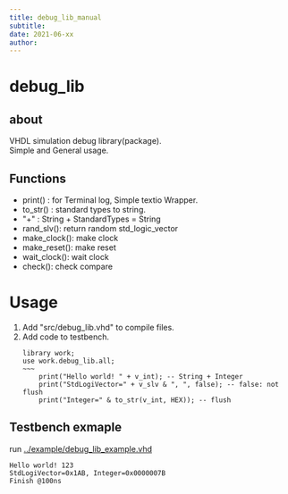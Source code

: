 ```yaml
---
title: debug_lib_manual
subtitle: 
date: 2021-06-xx
author: 
---
```


# debug_lib
## about
VHDL simulation debug library(package).  
Simple and General usage.  

## Functions
- print() : for Terminal log, Simple textio Wrapper.
- to_str() : standard types to string.
- "+" : String + StandardTypes = String
- rand_slv(): return random std_logic_vector
- make_clock(): make clock
- make_reset(): make reset
- wait_clock(): wait clock
- check(): check compare

# Usage
1. Add "src/debug_lib.vhd" to compile files.
1. Add code to testbench.
    ```VHDL: tb.vhd
    library work;
    use work.debug_lib.all;
    ~~~
        print("Hello world! " + v_int); -- String + Integer
        print("StdLogiVector=" + v_slv & ", ", false); -- false: not flush
        print("Integer=" & to_str(v_int, HEX)); -- flush
    ```

## Testbench exmaple
run [../example/debug_lib_example.vhd](../example/debug_lib_example.vhd)

```
Hello world! 123
StdLogiVector=0x1AB, Integer=0x0000007B
Finish @100ns
```
